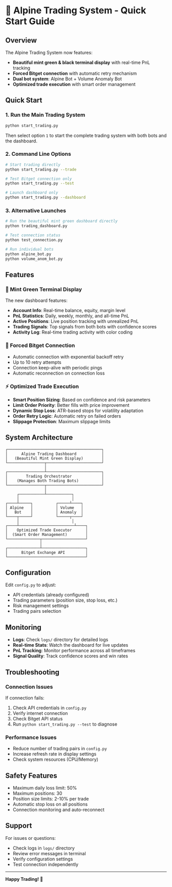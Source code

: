 # 🌿 Alpine Trading System - Quick Start Guide

## Overview

The Alpine Trading System now features:
- **Beautiful mint green & black terminal display** with real-time PnL tracking
- **Forced Bitget connection** with automatic retry mechanism
- **Dual bot system**: Alpine Bot + Volume Anomaly Bot
- **Optimized trade execution** with smart order management

## Quick Start

### 1. Run the Main Trading System

```bash
python start_trading.py
```

Then select option `1` to start the complete trading system with both bots and the dashboard.

### 2. Command Line Options

```bash
# Start trading directly
python start_trading.py --trade

# Test Bitget connection only
python start_trading.py --test

# Launch dashboard only
python start_trading.py --dashboard
```

### 3. Alternative Launches

```bash
# Run the beautiful mint green dashboard directly
python trading_dashboard.py

# Test connection status
python test_connection.py

# Run individual bots
python alpine_bot.py
python volume_anom_bot.py
```

## Features

### 🌿 Mint Green Terminal Display

The new dashboard features:
- **Account Info**: Real-time balance, equity, margin level
- **PnL Statistics**: Daily, weekly, monthly, and all-time PnL
- **Active Positions**: Live position tracking with unrealized PnL
- **Trading Signals**: Top signals from both bots with confidence scores
- **Activity Log**: Real-time trading activity with color coding

### 🔌 Forced Bitget Connection

- Automatic connection with exponential backoff retry
- Up to 10 retry attempts
- Connection keep-alive with periodic pings
- Automatic reconnection on connection loss

### ⚡ Optimized Trade Execution

- **Smart Position Sizing**: Based on confidence and risk parameters
- **Limit Order Priority**: Better fills with price improvement
- **Dynamic Stop Loss**: ATR-based stops for volatility adaptation
- **Order Retry Logic**: Automatic retry on failed orders
- **Slippage Protection**: Maximum slippage limits

## System Architecture

```
┌─────────────────────────────────────────┐
│      Alpine Trading Dashboard           │
│   (Beautiful Mint Green Display)        │
└────────────────┬────────────────────────┘
                 │
┌────────────────┴────────────────────────┐
│        Trading Orchestrator             │
│    (Manages Both Trading Bots)          │
└────────────────┬────────────────────────┘
                 │
     ┌───────────┴───────────┐
     │                       │
┌────┴─────┐          ┌─────┴────┐
│ Alpine   │          │ Volume   │
│   Bot    │          │ Anomaly  │
└────┬─────┘          └─────┬────┘
     │                       │
┌────┴────────────────────────┴────┐
│    Optimized Trade Executor      │
│  (Smart Order Management)        │
└──────────────┬───────────────────┘
               │
┌──────────────┴───────────────────┐
│      Bitget Exchange API         │
└──────────────────────────────────┘
```

## Configuration

Edit `config.py` to adjust:
- API credentials (already configured)
- Trading parameters (position size, stop loss, etc.)
- Risk management settings
- Trading pairs selection

## Monitoring

- **Logs**: Check `logs/` directory for detailed logs
- **Real-time Stats**: Watch the dashboard for live updates
- **PnL Tracking**: Monitor performance across all timeframes
- **Signal Quality**: Track confidence scores and win rates

## Troubleshooting

### Connection Issues

If connection fails:
1. Check API credentials in `config.py`
2. Verify internet connection
3. Check Bitget API status
4. Run `python start_trading.py --test` to diagnose

### Performance Issues

- Reduce number of trading pairs in `config.py`
- Increase refresh rate in display settings
- Check system resources (CPU/Memory)

## Safety Features

- Maximum daily loss limit: 50%
- Maximum positions: 30
- Position size limits: 2-10% per trade
- Automatic stop loss on all positions
- Connection monitoring and auto-reconnect

## Support

For issues or questions:
- Check logs in `logs/` directory
- Review error messages in terminal
- Verify configuration settings
- Test connection independently

---

**Happy Trading! 🚀**